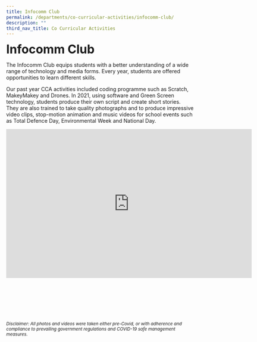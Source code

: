 ```yaml
---
title: Infocomm Club
permalink: /departments/co-curricular-activities/infocomm-club/
description: ""
third_nav_title: Co Curricular Activities
---
```

<b><font size="6">Infocomm Club</font></b>

The Infocomm Club equips students with a better understanding of a wide range of technology and media forms. Every year, students are offered opportunities to learn different skills.  
  
Our past year CCA activities included coding programme such as Scratch, MakeyMakey and Drones. In 2021, using software and Green Screen technology, students produce their own script and create short stories. They are also trained to take quality photographs and to produce impressive video clips, stop-motion animation and music videos for school events such as Total Defence Day, Environmental Week and National Day.

<center>

<iframe allowfullscreen="true" height="400" width="660" frameborder="0" src="https://docs.google.com/presentation/d/e/2PACX-1vTWSca-eF62w6wWuusp8NhJ5_r1pn2iq_HlS2Xlp0uyRNgaAPkyVW8QzoAuDMuqEdAHTXxsDZNonIAp/embed?start=true&amp;loop=true&amp;delayms=5000"></iframe>

</center>

<br><br><br><br><br><br>
<sup>_Disclaimer: All photos and videos were taken either pre-Covid, or with adherence and compliance to prevailing government regulations and COVID-19 safe management measures._</sup>